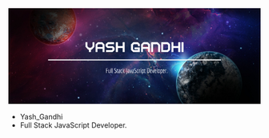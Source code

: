 <img src="./Snowy Mountains Photo Facebook Cover.png">

- Yash_Gandhi
- Full Stack JavaScript Developer.
 
